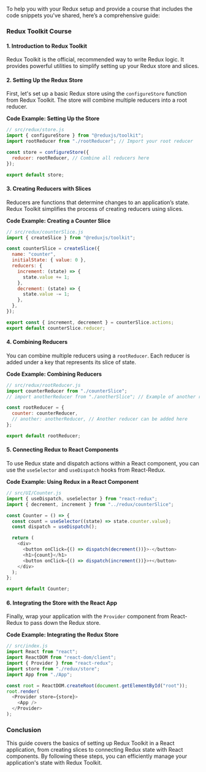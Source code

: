 To help you with your Redux setup and provide a course that includes the code snippets you've shared, here’s a comprehensive guide:

### Redux Toolkit Course

#### 1. **Introduction to Redux Toolkit**

Redux Toolkit is the official, recommended way to write Redux logic. It provides powerful utilities to simplify setting up your Redux store and slices.

#### 2. **Setting Up the Redux Store**

First, let's set up a basic Redux store using the `configureStore` function from Redux Toolkit. The store will combine multiple reducers into a root reducer.

**Code Example: Setting Up the Store**

```javascript
// src/redux/store.js
import { configureStore } from "@reduxjs/toolkit";
import rootReducer from "./rootReducer"; // Import your root reducer

const store = configureStore({
  reducer: rootReducer, // Combine all reducers here
});

export default store;
```

#### 3. **Creating Reducers with Slices**

Reducers are functions that determine changes to an application’s state. Redux Toolkit simplifies the process of creating reducers using slices.

**Code Example: Creating a Counter Slice**

```javascript
// src/redux/counterSlice.js
import { createSlice } from "@reduxjs/toolkit";

const counterSlice = createSlice({
  name: "counter",
  initialState: { value: 0 },
  reducers: {
    increment: (state) => {
      state.value += 1;
    },
    decrement: (state) => {
      state.value -= 1;
    },
  },
});

export const { increment, decrement } = counterSlice.actions;
export default counterSlice.reducer;
```

#### 4. **Combining Reducers**

You can combine multiple reducers using a `rootReducer`. Each reducer is added under a key that represents its slice of state.

**Code Example: Combining Reducers**

```javascript
// src/redux/rootReducer.js
import counterReducer from "./counterSlice";
// import anotherReducer from "./anotherSlice"; // Example of another reducer

const rootReducer = {
  counter: counterReducer,
  // another: anotherReducer, // Another reducer can be added here
};

export default rootReducer;
```

#### 5. **Connecting Redux to React Components**

To use Redux state and dispatch actions within a React component, you can use the `useSelector` and `useDispatch` hooks from React-Redux.

**Code Example: Using Redux in a React Component**

```javascript
// src/UI/Counter.js
import { useDispatch, useSelector } from "react-redux";
import { decrement, increment } from "../redux/counterSlice";

const Counter = () => {
  const count = useSelector((state) => state.counter.value);
  const dispatch = useDispatch();

  return (
    <div>
      <button onClick={() => dispatch(decrement())}>-</button>
      <h1>{count}</h1>
      <button onClick={() => dispatch(increment())}>+</button>
    </div>
  );
};

export default Counter;
```

#### 6. **Integrating the Store with the React App**

Finally, wrap your application with the `Provider` component from React-Redux to pass down the Redux store.

**Code Example: Integrating the Redux Store**

```javascript
// src/index.js
import React from "react";
import ReactDOM from "react-dom/client";
import { Provider } from "react-redux";
import store from "./redux/store";
import App from "./App";

const root = ReactDOM.createRoot(document.getElementById("root"));
root.render(
  <Provider store={store}>
    <App />
  </Provider>
);
```

### Conclusion

This guide covers the basics of setting up Redux Toolkit in a React application, from creating slices to connecting Redux state with React components. By following these steps, you can efficiently manage your application's state with Redux Toolkit.
